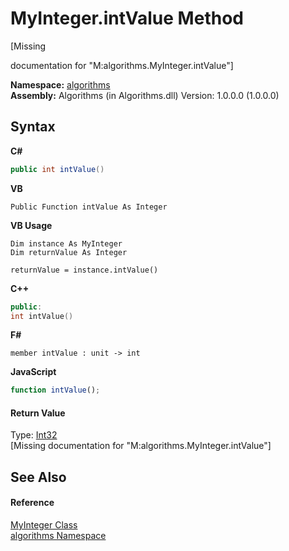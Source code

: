 # MyInteger.intValue Method 
 

\[Missing <summary> documentation for "M:algorithms.MyInteger.intValue"\]

**Namespace:**&nbsp;<a href="82f88b43-fdc9-bc99-9558-75fce96d448f">algorithms</a><br />**Assembly:**&nbsp;Algorithms (in Algorithms.dll) Version: 1.0.0.0 (1.0.0.0)

## Syntax

**C#**<br />
``` C#
public int intValue()
```

**VB**<br />
``` VB
Public Function intValue As Integer
```

**VB Usage**<br />
``` VB Usage
Dim instance As MyInteger
Dim returnValue As Integer

returnValue = instance.intValue()
```

**C++**<br />
``` C++
public:
int intValue()
```

**F#**<br />
``` F#
member intValue : unit -> int 

```

**JavaScript**<br />
``` JavaScript
function intValue();
```


#### Return Value
Type: <a href="http://msdn2.microsoft.com/en-us/library/td2s409d" target="_blank">Int32</a><br />\[Missing <returns> documentation for "M:algorithms.MyInteger.intValue"\]

## See Also


#### Reference
<a href="b18f54b2-0848-5235-8447-fbc0cccfd75e">MyInteger Class</a><br /><a href="82f88b43-fdc9-bc99-9558-75fce96d448f">algorithms Namespace</a><br />
